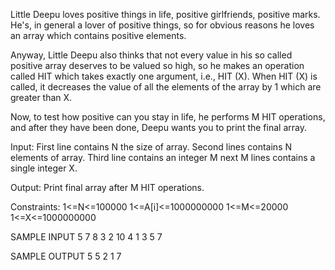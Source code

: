 Little Deepu loves positive things in life, positive girlfriends, positive marks. He's, in general a lover of positive things, so for obvious reasons he loves an array which contains positive elements.

Anyway, Little Deepu also thinks that not every value in his so called positive array deserves to be valued so high, so he makes an operation called HIT which takes exactly one argument, i.e., HIT (X). When HIT (X) is called, it decreases the value of all the elements of the array by 1 which are greater than X.

Now, to test how positive can you stay in life, he performs M HIT operations, and after they have been done, Deepu wants you to print the final array.

Input:
First line contains N the size of array. Second lines contains N elements of array. Third line contains an integer M next M lines contains a single integer X.

Output:
Print final array after M HIT operations.

Constraints:
1<=N<=100000
1<=A[i]<=1000000000
1<=M<=20000
1<=X<=1000000000

SAMPLE INPUT 
5
7 8 3 2 10
4
1
3
5
7

SAMPLE OUTPUT 
5 5 2 1 7
